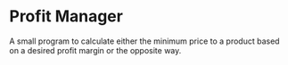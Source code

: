 # Profit Manager
A small program to calculate either the minimum price to a product based on a desired profit margin or the opposite way.
